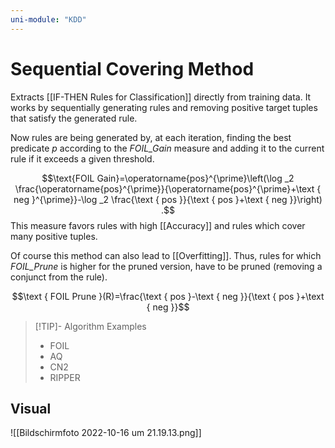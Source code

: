 ```yaml
---
uni-module: "KDD"
---
```


# Sequential Covering Method

Extracts [[IF-THEN Rules for Classification]] directly from training data. It works by sequentially generating rules and removing positive target tuples that satisfy the generated rule.

Now rules are being generated by, at each iteration, finding the best predicate $p$ according to the _FOIL_Gain_ measure and adding it to the current rule if it exceeds a given threshold.

$$\text{FOIL Gain}=\operatorname{pos}^{\prime}\left(\log _2 \frac{\operatorname{pos}^{\prime}}{\operatorname{pos}^{\prime}+\text { neg }^{\prime}}-\log _2 \frac{\text { pos }}{\text { pos }+\text { neg }}\right) .$$
This measure favors rules with high [[Accuracy]] and rules which cover many positive tuples.

Of course this method can also lead to [[Overfitting]]. Thus, rules for which _FOIL_Prune_ is higher for the pruned version, have to be pruned (removing a conjunct from the rule).

$$\text { FOIL Prune }(R)=\frac{\text { pos }-\text { neg }}{\text { pos }+\text { neg }}$$

> [!TIP]- Algorithm Examples
>
> - FOIL
> - AQ
> - CN2
> - RIPPER

## Visual

![[Bildschirmfoto 2022-10-16 um 21.19.13.png]]
